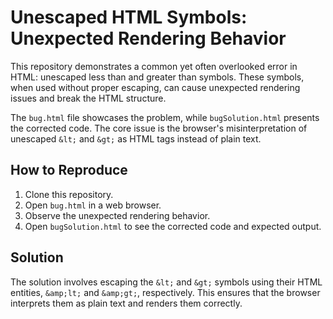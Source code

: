 # Unescaped HTML Symbols: Unexpected Rendering Behavior

This repository demonstrates a common yet often overlooked error in HTML: unescaped less than and greater than symbols.  These symbols, when used without proper escaping, can cause unexpected rendering issues and break the HTML structure.

The `bug.html` file showcases the problem, while `bugSolution.html` presents the corrected code.  The core issue is the browser's misinterpretation of unescaped `&lt;` and `&gt;` as HTML tags instead of plain text.

## How to Reproduce

1. Clone this repository.
2. Open `bug.html` in a web browser.
3. Observe the unexpected rendering behavior.
4. Open `bugSolution.html` to see the corrected code and expected output.

## Solution

The solution involves escaping the `&lt;` and `&gt;` symbols using their HTML entities, `&amp;lt;` and `&amp;gt;`, respectively.  This ensures that the browser interprets them as plain text and renders them correctly.